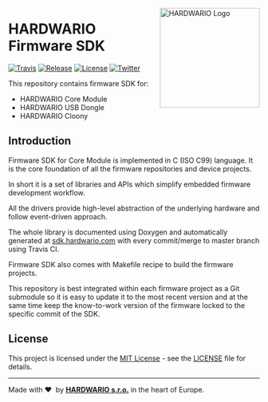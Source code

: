 <a href="https://www.hardwario.com/"><img src="https://www.hardwario.com/ci/assets/hw-logo.svg" width="200" alt="HARDWARIO Logo" align="right"></a>

# HARDWARIO Firmware SDK

[![Travis](https://img.shields.io/travis/bigclownlabs/bcf-sdk/master.svg)](https://travis-ci.org/bigclownlabs/bcf-sdk)
[![Release](https://img.shields.io/github/release/bigclownlabs/bcf-sdk.svg)](https://github.com/bigclownlabs/bcf-sdk/releases)
[![License](https://img.shields.io/github/license/bigclownlabs/bcf-sdk.svg)](https://github.com/bigclownlabs/bcf-sdk/blob/master/LICENSE)
[![Twitter](https://img.shields.io/twitter/follow/hardwario_en.svg?style=social&label=Follow)](https://twitter.com/hardwario_en)

This repository contains firmware SDK for:

* HARDWARIO Core Module
* HARDWARIO USB Dongle
* HARDWARIO Cloony

## Introduction

Firmware SDK for Core Module is implemented in C (ISO C99) language.
It is the core foundation of all the firmware repositories and device projects.

In short it is a set of libraries and APIs which simplify embedded firmware development workflow.

All the drivers provide high-level abstraction of the underlying hardware and follow event-driven approach.

The whole library is documented using Doxygen and automatically generated at [sdk.hardwario.com](http://sdk.hardwario.com) with every commit/merge to master branch using Travis CI.

Firmware SDK also comes with Makefile recipe to build the firmware projects.

This repository is best integrated within each firmware project as a Git submodule so it is easy to update it to the most recent version and at the same time keep the know-to-work version of the firmware locked to the specific commit of the SDK.

## License

This project is licensed under the [MIT License](https://opensource.org/licenses/MIT/) - see the [LICENSE](LICENSE) file for details.

---

Made with &#x2764;&nbsp; by [**HARDWARIO s.r.o.**](https://www.hardwario.com/) in the heart of Europe.
